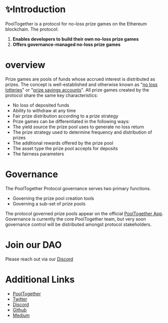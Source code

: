 # ✨Introduction

PoolTogether is a protocol for no-loss prize games on the Ethereum blockchain. The protocol:

1) **Enables developers to build their own no-loss prize games**
2) **Offers governance-managed no-loss prize games**

# overview

Prize games are pools of funds whose accrued interest is distributed as prizes. The concept is well-established and otherwise known as "[no loss lotteries](http://beniverson.org/papers/MaMa.pdf)" or "[prize savings accounts](https://en.wikipedia.org/wiki/Prize-linked_savings_account)". All prize games created by the protocol share the same key characteristics:

* No loss of deposited funds
* Ability to withdraw at any time
* Fair prize distribution according to a prize strategy
* Prize games can be differentiated in the following ways:
* The yield source the prize pool uses to generate no loss return
* The prize strategy used to determine frequency and distribution of prizes
* The additional rewards offered by the prize pool
* The asset type the prize pool accepts for deposits
* The fairness parameters

# Governance

The PoolTogether Protocol governance serves two primary functions.

* Governing the prize pool creation tools
* Governing a sub-set of prize pools

The protocol governed prize pools appear on the official [PoolTogether App](https://pooltogether.com/). Governance is currently the core PoolTogether team, but very soon governance control will be distributed amongst protocol stakeholders.

# Join our DAO

Please reach out via our [Discord](https://pooltogether.com/discord/)

# Additional Links

* [PoolTogether](https://pooltogether.com/)
* [Twitter](https://twitter.com/PoolTogether_)
* [Discord](https://pooltogether.com/discord/)
* [Github](https://github.com/pooltogether)
* [Medium](https://medium.com/pooltogether)
